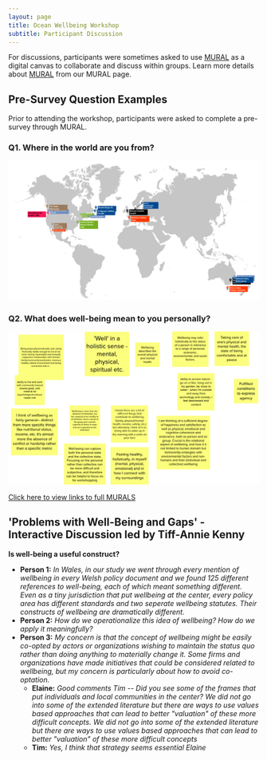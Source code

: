 ```yaml
---
layout: page
title: Ocean Wellbeing Workshop
subtitle: Participant Discussion
---
```


For discussions, participants were sometimes asked to use [MURAL](https://ever-rasy.github.io/oceanwellbeingworkshop.github.io/mural/) as a digital canvas to collaborate and discuss within groups. Learn more details about [MURAL](https://everrasy.github.io/oceanwellbeingworkshop.github.io/mural/) from our MURAL page.



## Pre-Survey Question Examples

Prior to attending the workshop, participants were asked to complete a pre-survey through MURAL.

### Q1. Where in the world are you from?
![Mural Map](/assets/img/mural23_q1.png)

### Q2. What does well-being mean to you personally?
![Mural Q2](/assets/img/mural23_q2.png)

[Click here to view links to full MURALS](https://ever-rasy.github.io/oceanwellbeingworkshop.github.io/mural/)

## 'Problems with Well-Being and Gaps' - Interactive Discussion led by Tiff-Annie Kenny

**Is well-being a useful construct?**

- **Person 1:** *In Wales, in our study we went through every mention of wellbeing in every Welsh policy document and we found 125 different references to well-being, each of which meant something different. Even as a tiny jurisdiction that put wellbeing at the center, every policy area has different standards and two seperate wellbeing statutes. Their constructs of wellbeing are dramatically different.*
- **Person 2:** *How do we operationalize this idea of wellbeing? How do we apply it meaningfully?*
- **Person 3:** *My concern is that the concept of wellbeing might be easily co-opted by actors or organizations wishing to maintain the status quo rather than doing anything to materially change it. Some firms and organizations have made initiatives that could be considered related to wellbeing, but my concern is particularly about how to avoid co-optation.*
  - **Elaine:** *Good comments Tim -- Did you see some of the frames that put individuals and local communities in the center? We did not go into some of the extended literature but there are ways to use values based approaches that can lead to better "valuation" of these more difficult concepts. We did not go into some of the extended literature but there are ways to use values based approaches that can lead to better "valuation" of these more difficult concepts*
  - **Tim:** *Yes, I think that strategy seems essential Elaine*
